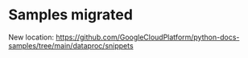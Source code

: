 Samples migrated
================

New location: https://github.com/GoogleCloudPlatform/python-docs-samples/tree/main/dataproc/snippets
